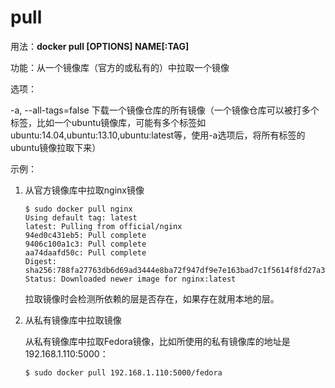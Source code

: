 # pull<a name="ZH-CN_TOPIC_0184808270"></a>

用法：**docker pull \[OPTIONS\] NAME\[:TAG\]**

功能：从一个镜像库（官方的或私有的）中拉取一个镜像

选项：

-a, --all-tags=false    下载一个镜像仓库的所有镜像（一个镜像仓库可以被打多个标签，比如一个ubuntu镜像库，可能有多个标签如ubuntu:14.04,ubuntu:13.10,ubuntu:latest等，使用-a选项后，将所有标签的ubuntu镜像拉取下来）

示例：

1.  从官方镜像库中拉取nginx镜像

    ```
    $ sudo docker pull nginx
    Using default tag: latest
    latest: Pulling from official/nginx
    94ed0c431eb5: Pull complete
    9406c100a1c3: Pull complete
    aa74daafd50c: Pull complete
    Digest: sha256:788fa27763db6d69ad3444e8ba72f947df9e7e163bad7c1f5614f8fd27a311c3
    Status: Downloaded newer image for nginx:latest
    ```

    拉取镜像时会检测所依赖的层是否存在，如果存在就用本地的层。

2.  从私有镜像库中拉取镜像

    从私有镜像库中拉取Fedora镜像，比如所使用的私有镜像库的地址是192.168.1.110:5000：

    ```
    $ sudo docker pull 192.168.1.110:5000/fedora
    ```


